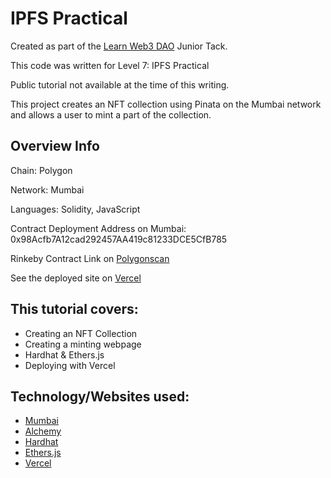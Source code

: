 # IPFS Practical

Created as part of the [Learn Web3 DAO](https://www.learnweb3.io/) Junior Tack.

This code was written for Level 7: IPFS Practical

Public tutorial not available at the time of this writing.

This project creates an NFT collection using Pinata on the Mumbai network and allows a user to mint a part of the collection.

## Overview Info

Chain: Polygon

Network: Mumbai

Languages: Solidity, JavaScript

Contract Deployment Address on Mumbai: 0x98Acfb7A12cad292457AA419c81233DCE5CfB785

Rinkeby Contract Link on [Polygonscan](https://mumbai.polygonscan.com/address/0x98Acfb7A12cad292457AA419c81233DCE5CfB785)

See the deployed site on [Vercel](https://learn-web3-dao-ipfs-practical.vercel.app/)

## This tutorial covers:

- Creating an NFT Collection
- Creating a minting webpage
- Hardhat & Ethers.js
- Deploying with Vercel

## Technology/Websites used:

- [Mumbai](https://mumbai.polygonscan.com/)
- [Alchemy](https://www.alchemy.com/)
- [Hardhat](https://hardhat.org/)
- [Ethers.js](https://docs.ethers.io/v5/)
- [Vercel](https://vercel.com/)
